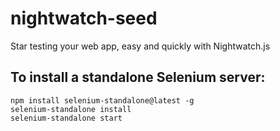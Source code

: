 # nightwatch-seed
Star testing your web app, easy and quickly with Nightwatch.js

## To install a standalone Selenium server:
    npm install selenium-standalone@latest -g
    selenium-standalone install
    selenium-standalone start

